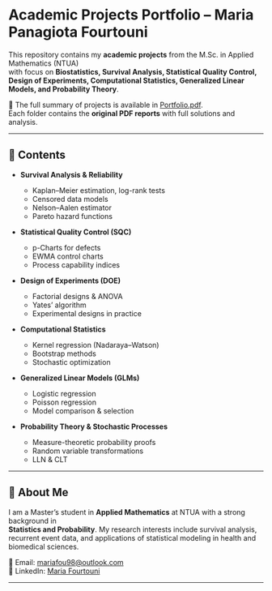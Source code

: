 # Academic Projects Portfolio – Maria Panagiota Fourtouni

This repository contains my **academic projects** from the M.Sc. in Applied Mathematics (NTUA)  
with focus on **Biostatistics, Survival Analysis, Statistical Quality Control, Design of Experiments, Computational Statistics, Generalized Linear Models, and Probability Theory**.

📄 The full summary of projects is available in [Portfolio.pdf](./Maria_Fourtouni_Projects_Portfolio_v3.pdf).  
Each folder contains the **original PDF reports** with full solutions and analysis.

---

## 🔹 Contents

- **Survival Analysis & Reliability**
  - Kaplan–Meier estimation, log-rank tests
  - Censored data models
  - Nelson–Aalen estimator
  - Pareto hazard functions

- **Statistical Quality Control (SQC)**
  - p-Charts for defects
  - EWMA control charts
  - Process capability indices

- **Design of Experiments (DOE)**
  - Factorial designs & ANOVA
  - Yates’ algorithm
  - Experimental designs in practice

- **Computational Statistics**
  - Kernel regression (Nadaraya–Watson)
  - Bootstrap methods
  - Stochastic optimization

- **Generalized Linear Models (GLMs)**
  - Logistic regression
  - Poisson regression
  - Model comparison & selection

- **Probability Theory & Stochastic Processes**
  - Measure-theoretic probability proofs
  - Random variable transformations
  - LLN & CLT

---

## 🔹 About Me
I am a Master’s student in **Applied Mathematics** at NTUA with a strong background in  
**Statistics and Probability**. My research interests include survival analysis, recurrent event data, and applications of statistical modeling in health and biomedical sciences.

📧 Email: mariafou98@outlook.com  
🔗 LinkedIn: [Maria Fourtouni](https://www.linkedin.com/in/maria-fourtouni-13165a24a)

---
